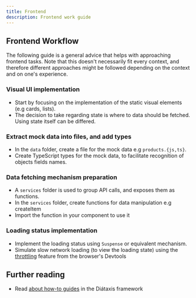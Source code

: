 ```yaml
---
title: Frontend
description: Frontend work guide
---
```


## Frontend Workflow
The following guide is a general advice that helps with approaching frontend tasks. Note that this doesn't necessarily fit every context, and therefore different approaches might be followed depending on the context and on one's experience.

### Visual UI implementation
- Start by focusing on the implementation of the static visual elements (e.g cards, lists).
- The decision to take regarding state is where to data should be fetched. Using state itself can be differed.

### Extract mock data into files, and add types
- In the `data` folder, create a file for the mock data e.g `products.{js,ts}`.
- Create TypeScript types for the mock data, to facilitate recognition of objects fields names.

### Data fetching mechanism preparation
- A `services` folder is used to group API calls, and exposes them as functions.
- In the `services` folder, create functions for data manipulation e.g createItem
- Import the function in your component to use it

### Loading status implementation
- Implement the loading status using `Suspense` or equivalent mechanism.
- Simulate slow network loading (to view the loading state) using the [throttling](https://www.debugbear.com/blog/chrome-devtools-network-throttling) feature from the browser's Devtools

## Further reading

- Read [about how-to guides](https://diataxis.fr/how-to-guides/) in the Diátaxis framework
